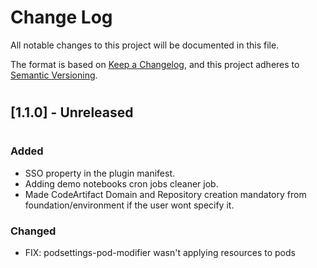 # **Change Log**
All notable changes to this project will be documented in this file.

The format is based on [Keep a Changelog](https://keepachangelog.com/en/1.0.0/), and this project adheres to [Semantic Versioning](https://semver.org/spec/v2.0.0.html).
#
## **[1.1.0] - Unreleased**
#
### **Added**

- SSO property in the plugin manifest.   
- Adding demo notebooks cron jobs cleaner job.   
- Made CodeArtifact Domain and Repository creation mandatory from foundation/environment if the user wont specify it.   

### **Changed**

- FIX: podsettings-pod-modifier wasn't applying resources to pods
